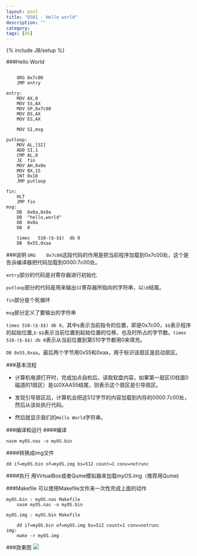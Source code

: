 ```yaml
---
layout: post
title: "OS01 - Hello world"
description: ""
category: 
tags: [OS]
---
```

{% include JB/setup %}

###Hello World
<pre><code>
	ORG	0x7c00
	JMP	entry

entry:
	MOV	AX,0
	MOV	SS,AX
	MOV	SP,0x7c00
	MOV	DS,AX
	MOV	ES,AX

	MOV	SI,msg

putloop:
	MOV	AL,[SI]
	ADD	SI,1
	CMP	AL,0
	JE	fin
	MOV	AH,0x0e
	MOV	BX,15
	INT	0x10
	JMP	putloop

fin:
	HLT
	JMP	fin
msg:
	DB	0x0a,0x0a
	DB	"hello,world"
	DB	0x0a
	DB	0

	times	510-($-$$)	db 0
	DB	0x55,0xaa
</code></pre>

###说明
`ORG	0x7c00`这段代码的作用是把当前程序加载到0x7c00处，这个是告诉编译器把代码加载到0000:7c00处。

`entry`部分的代码是对寄存器进行初始化

`putloop`部分的代码是用来输出`SI`寄存器所指向的字符串，以`\0`结尾。

`fin`部分是个死循环

`msg`部分定义了要输出的字符串

`times 510-($-$$) db 0`，其中`$`表示当前指令的位置，即是0x7c00，`$$`表示程序的起始位置,`$-$$`表示当前位置到起始位置的位移，也及时所占的字节数。`times 510-($-$$) db 0`表示从当前位置到第510字节都用0来填充。

`DB 0x55,0xaa`，最后两个字节用0x55和0xaa，用于标识该扇区是启动扇区。

###基本流程

* 计算机电源打开时，完成加点自检后，读取软盘内容，如果第一扇区(0柱面0磁道的1扇区）是以0XAA55结尾，则表示这个扇区是引导扇区。

* 发现引导扇区后，计算机会把这512字节的内容加载到内存的0000:7c00处，然后从该处执行代码。

* 然后就显示我们的`Hello World`字符串。

###编译和运行
####编译
<pre><code>nasm myOS.nas -o myOS.bin</code></pre>

####转换成img文件
<pre><code>dd if=myOS.bin of=myOS.img bs=512 count=1 conv=notrunc</code></pre>

####执行
用VirtualBox或者Qume模拟器来加载myOS.img（推荐用Qume)

###Makefile
可以使用Makefile文件来一次性完成上面的动作
<pre><code>myOS.bin : myOS.nas Makefile
	nasm myOS.nas -o myOS.bin<br/>
myOS.img : myOS.bin Makefile<br/>
	dd if=myOS.bin of=myOS.img bs=512 count=1 conv=notrunc
img:
	make -r myOS.img</code></pre>

###效果图
![](http://kenvifire.github.com/images/OS-1.jpg)

